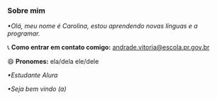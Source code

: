 ### Sobre mim


  
 *•Olá, meu nome é Carolina, estou aprendendo novas línguas e a programar.*




 📞 **Como entrar em contato comigo:** andrade.vitoria@escola.pr.gov.br






 😄 **Pronomes:** ela/dela ele/dele





 *•Estudante Alura*




 *•Seja bem vindo (a)*
